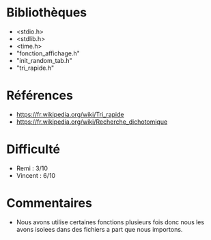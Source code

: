 # Bibliothèques
* <stdio.h>
* <stdlib.h>
* <time.h>
* "fonction_affichage.h"
* "init_random_tab.h"
* "tri_rapide.h"


# Références
* https://fr.wikipedia.org/wiki/Tri_rapide
* https://fr.wikipedia.org/wiki/Recherche_dichotomique

# Difficulté
* Remi : 3/10
* Vincent : 6/10

# Commentaires
* Nous avons utilise certaines fonctions plusieurs fois donc nous les avons isolees dans des fichiers a part que nous importons.
 

